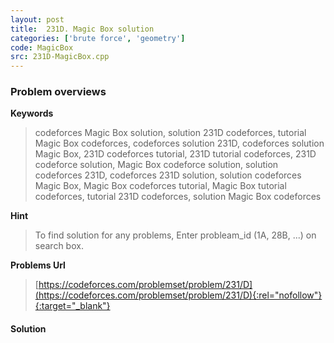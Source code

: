 ```yaml
---
layout: post
title:  231D. Magic Box solution
categories: ['brute force', 'geometry']
code: MagicBox
src: 231D-MagicBox.cpp
---
```

### **Problem overviews**

**Keywords**
> codeforces Magic Box solution, solution 231D codeforces, tutorial Magic Box codeforces, codeforces solution 231D, codeforces solution Magic Box, 231D codeforces tutorial, 231D tutorial codeforces, 231D codeforce solution, Magic Box codeforce solution, solution codeforces 231D, codeforces 231D solution, solution codeforces Magic Box, Magic Box codeforces tutorial, Magic Box tutorial codeforces, tutorial 231D codeforces, solution Magic Box codeforces

**Hint**
> To find solution for any problems, Enter probleam_id (1A, 28B, ...) on search box. 

**Problems Url**
> [https://codeforces.com/problemset/problem/231/D](https://codeforces.com/problemset/problem/231/D){:rel="nofollow"}{:target="_blank"}

#### **Solution**



